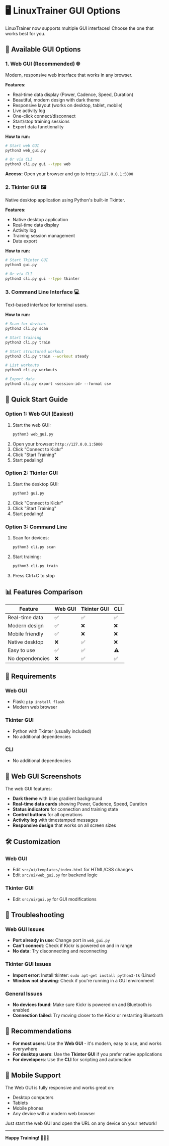 # 🖥️ LinuxTrainer GUI Options

LinuxTrainer now supports multiple GUI interfaces! Choose the one that works best for you.

## 🎯 Available GUI Options

### 1. **Web GUI** (Recommended) 🌐
Modern, responsive web interface that works in any browser.

**Features:**
- Real-time data display (Power, Cadence, Speed, Duration)
- Beautiful, modern design with dark theme
- Responsive layout (works on desktop, tablet, mobile)
- Live activity log
- One-click connect/disconnect
- Start/stop training sessions
- Export data functionality

**How to run:**
```bash
# Start web GUI
python3 web_gui.py

# Or via CLI
python3 cli.py gui --type web
```

**Access:** Open your browser and go to `http://127.0.0.1:5000`

### 2. **Tkinter GUI** 🖼️
Native desktop application using Python's built-in Tkinter.

**Features:**
- Native desktop application
- Real-time data display
- Activity log
- Training session management
- Data export

**How to run:**
```bash
# Start Tkinter GUI
python3 gui.py

# Or via CLI
python3 cli.py gui --type tkinter
```

### 3. **Command Line Interface** 💻
Text-based interface for terminal users.

**How to run:**
```bash
# Scan for devices
python3 cli.py scan

# Start training
python3 cli.py train

# Start structured workout
python3 cli.py train --workout steady

# List workouts
python3 cli.py workouts

# Export data
python3 cli.py export <session-id> --format csv
```

## 🚀 Quick Start Guide

### **Option 1: Web GUI (Easiest)**
1. Start the web GUI:
   ```bash
   python3 web_gui.py
   ```
2. Open your browser: `http://127.0.0.1:5000`
3. Click "Connect to Kickr"
4. Click "Start Training"
5. Start pedaling!

### **Option 2: Tkinter GUI**
1. Start the desktop GUI:
   ```bash
   python3 gui.py
   ```
2. Click "Connect to Kickr"
3. Click "Start Training"
4. Start pedaling!

### **Option 3: Command Line**
1. Scan for devices:
   ```bash
   python3 cli.py scan
   ```
2. Start training:
   ```bash
   python3 cli.py train
   ```
3. Press Ctrl+C to stop

## 📊 Features Comparison

| Feature | Web GUI | Tkinter GUI | CLI |
|---------|---------|-------------|-----|
| Real-time data | ✅ | ✅ | ✅ |
| Modern design | ✅ | ❌ | ❌ |
| Mobile friendly | ✅ | ❌ | ❌ |
| Native desktop | ❌ | ✅ | ❌ |
| Easy to use | ✅ | ✅ | ⚠️ |
| No dependencies | ❌ | ✅ | ✅ |

## 🔧 Requirements

### Web GUI
- Flask: `pip install flask`
- Modern web browser

### Tkinter GUI
- Python with Tkinter (usually included)
- No additional dependencies

### CLI
- No additional dependencies

## 🎨 Web GUI Screenshots

The web GUI features:
- **Dark theme** with blue gradient background
- **Real-time data cards** showing Power, Cadence, Speed, Duration
- **Status indicators** for connection and training state
- **Control buttons** for all operations
- **Activity log** with timestamped messages
- **Responsive design** that works on all screen sizes

## 🛠️ Customization

### Web GUI
- Edit `src/ui/templates/index.html` for HTML/CSS changes
- Edit `src/ui/web_gui.py` for backend logic

### Tkinter GUI
- Edit `src/ui/gui.py` for GUI modifications

## 🐛 Troubleshooting

### Web GUI Issues
- **Port already in use**: Change port in `web_gui.py`
- **Can't connect**: Check if Kickr is powered on and in range
- **No data**: Try disconnecting and reconnecting

### Tkinter GUI Issues
- **Import error**: Install tkinter: `sudo apt-get install python3-tk` (Linux)
- **Window not showing**: Check if you're running in a GUI environment

### General Issues
- **No devices found**: Make sure Kickr is powered on and Bluetooth is enabled
- **Connection failed**: Try moving closer to the Kickr or restarting Bluetooth

## 🎯 Recommendations

- **For most users**: Use the **Web GUI** - it's modern, easy to use, and works everywhere
- **For desktop users**: Use the **Tkinter GUI** if you prefer native applications
- **For developers**: Use the **CLI** for scripting and automation

## 📱 Mobile Support

The Web GUI is fully responsive and works great on:
- Desktop computers
- Tablets
- Mobile phones
- Any device with a modern web browser

Just start the web GUI and open the URL on any device on your network!

---

**Happy Training! 🚴‍♂️💪**

